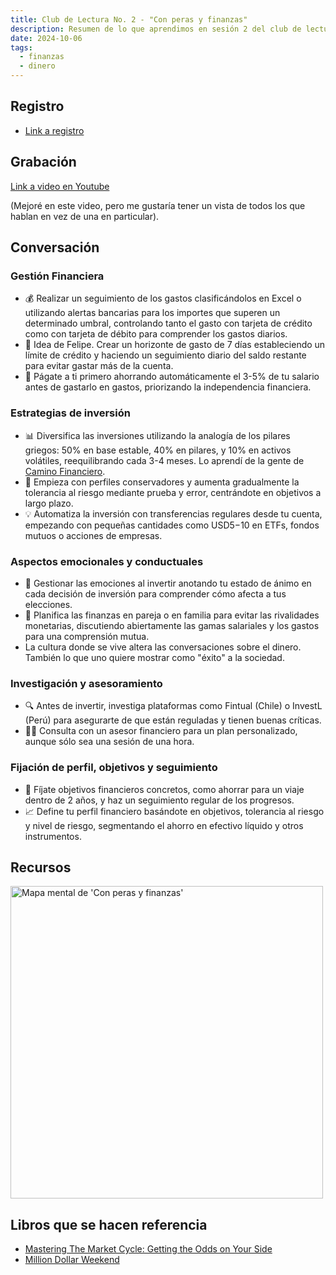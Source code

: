 ```yaml
---
title: Club de Lectura No. 2 - "Con peras y finanzas"
description: Resumen de lo que aprendimos en sesión 2 del club de lectura.
date: 2024-10-06
tags:
  - finanzas
  - dinero
---
```

## Registro

* [Link a registro](https://us05web.zoom.us/webinar/register/WN_LchrTmgxTiWsocvDTlASVQ#/registration)

## Grabación
[Link a video en Youtube](https://www.youtube.com/watch?v=tNIOTZy7K3Y)

(Mejoré en este video, pero me gustaría tener un vista de todos los que hablan en vez de una en particular).

## Conversación

### Gestión Financiera
* 💰 Realizar un seguimiento de los gastos clasificándolos en Excel o utilizando alertas bancarias para los importes que superen un determinado umbral, controlando tanto el gasto con tarjeta de crédito como con tarjeta de débito para comprender los gastos diarios.
* 💸 Idea de Felipe. Crear un horizonte de gasto de 7 días estableciendo un límite de crédito y haciendo un seguimiento diario del saldo restante para evitar gastar más de la cuenta.
* 🏦 Págate a ti primero ahorrando automáticamente el 3-5% de tu salario antes de gastarlo en gastos, priorizando la independencia financiera.

### Estrategias de inversión
* 📊 Diversifica las inversiones utilizando la analogía de los pilares griegos: 50% en base estable, 40% en pilares, y 10% en activos volátiles, reequilibrando cada 3-4 meses. Lo aprendí de la gente de [Camino Financiero](https://www.instagram.com/camino.financiero/?hl=es).
* 🚀 Empieza con perfiles conservadores y aumenta gradualmente la tolerancia al riesgo mediante prueba y error, centrándote en objetivos a largo plazo.
* 💡 Automatiza la inversión con transferencias regulares desde tu cuenta, empezando con pequeñas cantidades como USD$5-$10 en ETFs, fondos mutuos o acciones de empresas.

### Aspectos emocionales y conductuales
* 🧠 Gestionar las emociones al invertir anotando tu estado de ánimo en cada decisión de inversión para comprender cómo afecta a tus elecciones.
* 👥 Planifica las finanzas en pareja o en familia para evitar las rivalidades monetarias, discutiendo abiertamente las gamas salariales y los gastos para una comprensión mutua.
* La cultura donde se vive altera las conversaciones sobre el dinero. También lo que uno quiere mostrar como "éxito" a la sociedad.

### Investigación y asesoramiento
* 🔍 Antes de invertir, investiga plataformas como Fintual (Chile) o InvestL (Perú) para asegurarte de que están reguladas y tienen buenas críticas.
* 🧑‍💼 Consulta con un asesor financiero para un plan personalizado, aunque sólo sea una sesión de una hora.

### Fijación de perfil, objetivos y seguimiento
* 🎯 Fíjate objetivos financieros concretos, como ahorrar para un viaje dentro de 2 años, y haz un seguimiento regular de los progresos.
* 📈 Define tu perfil financiero basándote en objetivos, tolerancia al riesgo y nivel de riesgo, segmentando el ahorro en efectivo líquido y otros instrumentos.

## Recursos

<img src="https://nerd-from-chile-book-club.s3.amazonaws.com/peras-finanzas-mindmap.png" width="500" alt="Mapa mental de 'Con peras y finanzas'">

## Libros que se hacen referencia

* [Mastering The Market Cycle: Getting the Odds on Your Side](https://www.goodreads.com/book/show/37570460-mastering-the-market-cycle)
* [Million Dollar Weekend](https://www.goodreads.com/book/show/145624504-million-dollar-weekend?ac=1&from_search=true&qid=KurkPEtdnC&rank=2)
